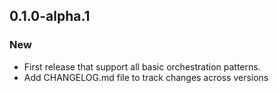 ## 0.1.0-alpha.1

### New

- First release that support all basic orchestration patterns.
- Add CHANGELOG.md file to track changes across versions
